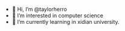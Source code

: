 - 👋 Hi, I’m @taylorherro 
- 👀 I’m interested in computer science
- 🌱 I’m currently learning in xidian university.
<!---
taylorherro/taylorherro is a ✨ special ✨ repository because its `README.md` (this file) appears on your GitHub profile.
You can click the Preview link to take a look at your changes.
--->
